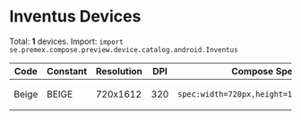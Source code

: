 # Inventus Devices

Total: **1** devices. Import: `import se.premex.compose.preview.device.catalog.android.Inventus`

| Code | Constant | Resolution | DPI | Compose Spec | Preview Usage |
|------|----------|------------|-----|-------------|---------------|
| Beige | BEIGE | 720x1612 | 320 | `spec:width=720px,height=1612px,dpi=320` | `@Preview(device = Inventus.BEIGE)` |

<!-- Generated automatically. Do not edit manually. -->
